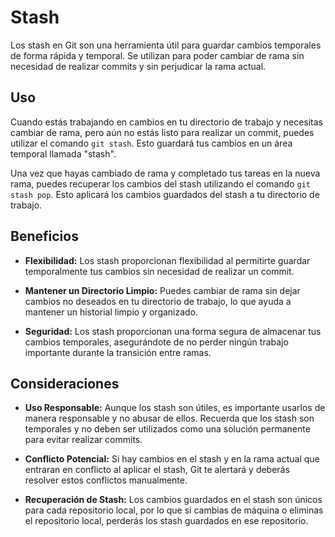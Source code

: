 # Stash

Los stash en Git son una herramienta útil para guardar cambios temporales de forma rápida y temporal. Se utilizan para poder cambiar de rama sin necesidad de realizar commits y sin perjudicar la rama actual.

## Uso

Cuando estás trabajando en cambios en tu directorio de trabajo y necesitas cambiar de rama, pero aún no estás listo para realizar un commit, puedes utilizar el comando `git stash`. Esto guardará tus cambios en un área temporal llamada "stash".

Una vez que hayas cambiado de rama y completado tus tareas en la nueva rama, puedes recuperar los cambios del stash utilizando el comando `git stash pop`. Esto aplicará los cambios guardados del stash a tu directorio de trabajo.

## Beneficios

- **Flexibilidad:** Los stash proporcionan flexibilidad al permitirte guardar temporalmente tus cambios sin necesidad de realizar un commit.

- **Mantener un Directorio Limpio:** Puedes cambiar de rama sin dejar cambios no deseados en tu directorio de trabajo, lo que ayuda a mantener un historial limpio y organizado.

- **Seguridad:** Los stash proporcionan una forma segura de almacenar tus cambios temporales, asegurándote de no perder ningún trabajo importante durante la transición entre ramas.

## Consideraciones

- **Uso Responsable:** Aunque los stash son útiles, es importante usarlos de manera responsable y no abusar de ellos. Recuerda que los stash son temporales y no deben ser utilizados como una solución permanente para evitar realizar commits.

- **Conflicto Potencial:** Si hay cambios en el stash y en la rama actual que entraran en conflicto al aplicar el stash, Git te alertará y deberás resolver estos conflictos manualmente.

- **Recuperación de Stash:** Los cambios guardados en el stash son únicos para cada repositorio local, por lo que si cambias de máquina o eliminas el repositorio local, perderás los stash guardados en ese repositorio.
